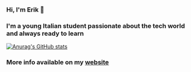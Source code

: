 ### Hi, I'm Erik 👋

### I'm a young Italian student passionate about the tech world and always ready to learn

[![Anurag's GitHub stats](https://github-readme-stats.vercel.app/api?username=erikdrozina&show_icons=true&theme=dracula)](https://github.com/anuraghazra/github-readme-stats)

### More info available on my [website](https://erikdrozina.com)
